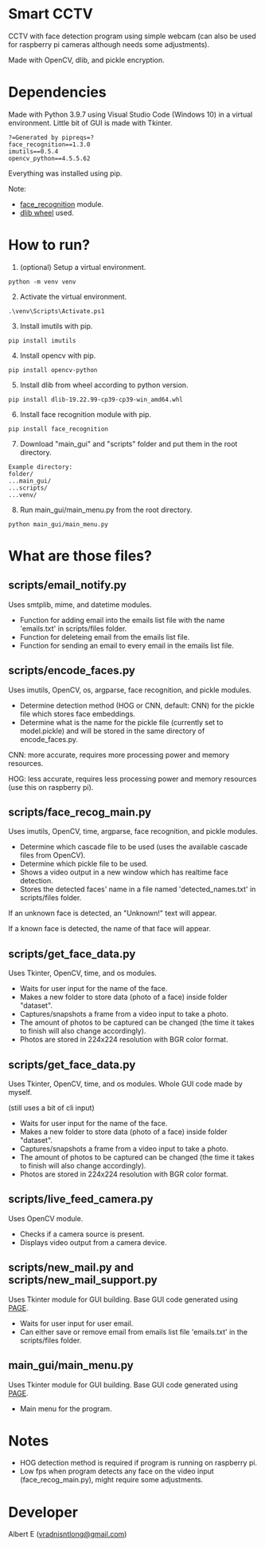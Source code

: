 # Smart CCTV
CCTV with face detection program using simple webcam (can also be used for raspberry pi cameras although needs some adjustments).

Made with OpenCV, dlib, and pickle encryption.

# Dependencies
Made with Python 3.9.7 using Visual Studio Code (Windows 10) in a virtual environment.
Little bit of GUI is made with Tkinter.
```
?=Generated by pipreqs=?
face_recognition==1.3.0
imutils==0.5.4
opencv_python==4.5.5.62
```
Everything was installed using pip.

Note: 
- [face_recognition](https://github.com/ageitgey/face_recognition) module.
- [dlib wheel](https://github.com/shashankx86/dlib_compiled) used.

# How to run?
1. (optional) Setup a virtual environment.
```
python -m venv venv
```
2. Activate the virtual environment.
```
.\venv\Scripts\Activate.ps1
```
3. Install imutils with pip.
```
pip install imutils
```
4. Install opencv with pip.
```
pip install opencv-python
```
5. Install dlib from wheel according to python version.
```
pip install dlib-19.22.99-cp39-cp39-win_amd64.whl
```
6. Install face recognition module with pip.
```
pip install face_recognition
```
7. Download "main_gui" and "scripts" folder and put them in the root directory.
```
Example directory:
folder/
...main_gui/ 
...scripts/
...venv/
```
8. Run main_gui/main_menu.py from the root directory.
```
python main_gui/main_menu.py
```

# What are those files?
## scripts/email_notify.py
Uses smtplib, mime, and datetime modules.

- Function for adding email into the emails list file with the name 'emails.txt' in scripts/files folder.
- Function for deleteing email from the emails list file.
- Function for sending an email to every email in the emails list file.

## scripts/encode_faces.py
Uses imutils, OpenCV, os, argparse, face recognition, and pickle modules.

- Determine detection method (HOG or CNN, default: CNN) for the pickle file which stores face embeddings.
- Determine what is the name for the pickle file (currently set to model.pickle) and will be stored in the same directory of encode_faces.py.

CNN: more accurate, requires more processing power and memory resources.

HOG: less accurate, requires less processing power and memory resources (use this on raspberry pi).

## scripts/face_recog_main.py
Uses imutils, OpenCV, time, argparse, face recognition, and pickle modules.

- Determine which cascade file to be used (uses the available cascade files from OpenCV).
- Determine which pickle file to be used.
- Shows a video output in a new window which has realtime face detection.
- Stores the detected faces' name in a file named 'detected_names.txt' in scripts/files folder.

If an unknown face is detected, an "Unknown!" text will appear.

If a known face is detected, the name of that face will appear.

## scripts/get_face_data.py
Uses Tkinter, OpenCV, time, and os modules.

- Waits for user input for the name of the face.
- Makes a new folder to store data (photo of a face) inside folder "dataset".
- Captures/snapshots a frame from a video input to take a photo.
- The amount of photos to be captured can be changed (the time it takes to finish will also change accordingly).
- Photos are stored in 224x224 resolution with BGR color format.

## scripts/get_face_data.py
Uses Tkinter, OpenCV, time, and os modules.
Whole GUI code made by myself.

(still uses a bit of cli input)

- Waits for user input for the name of the face.
- Makes a new folder to store data (photo of a face) inside folder "dataset".
- Captures/snapshots a frame from a video input to take a photo.
- The amount of photos to be captured can be changed (the time it takes to finish will also change accordingly).
- Photos are stored in 224x224 resolution with BGR color format.

## scripts/live_feed_camera.py
Uses OpenCV module.

- Checks if a camera source is present.
- Displays video output from a camera device.

## scripts/new_mail.py and scripts/new_mail_support.py
Uses Tkinter module for GUI building.
Base GUI code generated using [PAGE](http://page.sourceforge.net/).

- Waits for user input for user email.
- Can either save or remove email from emails list file 'emails.txt' in the scripts/files folder.

## main_gui/main_menu.py
Uses Tkinter module for GUI building.
Base GUI code generated using [PAGE](http://page.sourceforge.net/).

- Main menu for the program.

# Notes
- HOG detection method is required if program is running on raspberry pi.
- Low fps when program detects any face on the video input (face_recog_main.py), might require some adjustments.

# Developer
Albert E (vradnisntlong@gmail.com)
